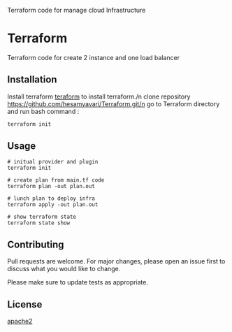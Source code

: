 
Terraform code for manage cloud Infrastructure 
# Terraform

Terraform code for create 2 instance and one load balancer

## Installation

Install terraform [teraform](https://www.terraform.io/downloads.html/) to install terraform./n
clone repository https://github.com/hesamyavari/Terraform.git/n
go to Terraform directory and run bash command :

```bash
terraform init 
```

## Usage

```hcl
# initual provider and plugin
terraform init

# create plan from main.tf code
terraform plan -out plan.out

# lunch plan to deploy infra
terraform apply -out plan.out

# show terraform state 
terraform state show
```

## Contributing
Pull requests are welcome. For major changes, please open an issue first to discuss what you would like to change.

Please make sure to update tests as appropriate.

## License
[apache2](https://choosealicense.com/licenses/apache-2.0/)
